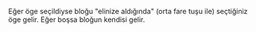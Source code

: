Eğer öge seçildiyse bloğu "elinize aldığında" (orta fare tuşu ile) seçtiğiniz öge gelir. Eğer boşsa bloğun kendisi gelir.